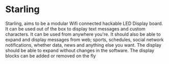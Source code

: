 # Starling
Starling, aims to be a modular Wifi connected hackable LED Display board. It can be used out of the box to display text messages and custom characters. It can be used from anywhere you're. It should also be able to expand and display messages from web; sports, schedules, social network notifications, whether data, news and anything else you want. The display should be able to expand without changes in the software. The display blocks can be added or removed on the fly 
